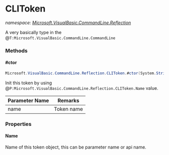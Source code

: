 ﻿# CLIToken
_namespace: [Microsoft.VisualBasic.CommandLine.Reflection](./index.md)_

A very basically type in the @``T:Microsoft.VisualBasic.CommandLine.CommandLine``



### Methods

#### #ctor
```csharp
Microsoft.VisualBasic.CommandLine.Reflection.CLIToken.#ctor(System.String)
```
Init this token by using @``P:Microsoft.VisualBasic.CommandLine.Reflection.CLIToken.Name`` value.

|Parameter Name|Remarks|
|--------------|-------|
|name|Token name|



### Properties

#### Name
Name of this token object, this can be parameter name or api name.
